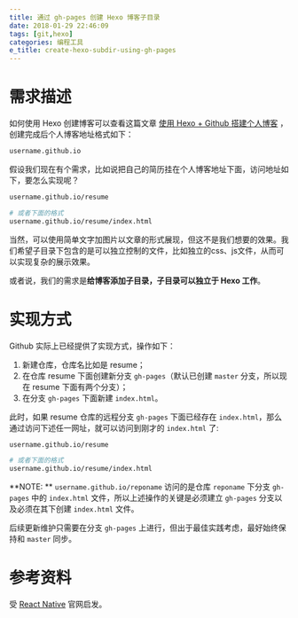 ```yaml
---
title: 通过 gh-pages 创建 Hexo 博客子目录
date: 2018-01-29 22:46:09
tags: [git,hexo]
categories: 编程工具
e_title: create-hexo-subdir-using-gh-pages
---
```


# 需求描述

如何使用 Hexo 创建博客可以查看这篇文章 [使用 Hexo + Github 搭建个人博客](http://xiaogliu.github.io/2016/06/09/build-blog-by-hexo-github/) ，创建完成后个人博客地址格式如下：   

```bash
username.github.io
```

假设我们现在有个需求，比如说把自己的简历挂在个人博客地址下面，访问地址如下，要怎么实现呢？   

```bash
username.github.io/resume

# 或者下面的格式
username.github.io/resume/index.html
```

当然，可以使用简单文字加图片以文章的形式展现，但这不是我们想要的效果。我们希望子目录下包含的是可以独立控制的文件，比如独立的css、js文件，从而可以实现复杂的展示效果。    

或者说，我们的需求是**给博客添加子目录，子目录可以独立于 Hexo 工作**。

# 实现方式

Github 实际上已经提供了实现方式，操作如下：   

1. 新建仓库，仓库名比如是 resume；
2. 在仓库 resume 下面创建新分支 `gh-pages`（默认已创建 `master` 分支，所以现在 resume 下面有两个分支）；
3. 在分支 `gh-pages` 下面新建 `index.html`。

此时，如果 resume 仓库的远程分支 `gh-pages` 下面已经存在 `index.html`，那么通过访问下述任一网址，就可以访问到刚才的 `index.html` 了:    

```bash
username.github.io/resume

# 或者下面的格式
username.github.io/resume/index.html
```

**NOTE: ** `username.github.io/reponame` 访问的是仓库 `reponame` 下分支 `gh-pages` 中的 `index.html` 文件，所以上述操作的关键是必须建立 `gh-pages` 分支以及必须在其下创建 `index.html` 文件。   

后续更新维护只需要在分支 `gh-pages` 上进行，但出于最佳实践考虑，最好始终保持和 `master` 同步。   

# 参考资料

受 [React Native](https://facebook.github.io/react-native/docs/tutorial.html) 官网启发。
 
